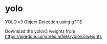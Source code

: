 # yolo
YOLO v3 Object Detection using gTTS

Download the yolov3 weights from
https://pjreddie.com/media/files/yolov3.weights
